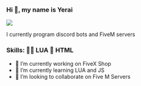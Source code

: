 ### Hi 👋, my name is Yerai
![](https://cdn.discordapp.com/attachments/1002291354258374718/1006276446022541442/CJ2CXh_UAAA8FD7-removebg-preview_2.png)

I currently program discord bots and FiveM servers

### Skills: 👨‍💻 LUA 📱  HTML

- 🌟 I’m currently working on FiveX Shop
- 🌟 I’m currently learning LUA and JS
- 🌟 I’m looking to collaborate on Five M Servers 
